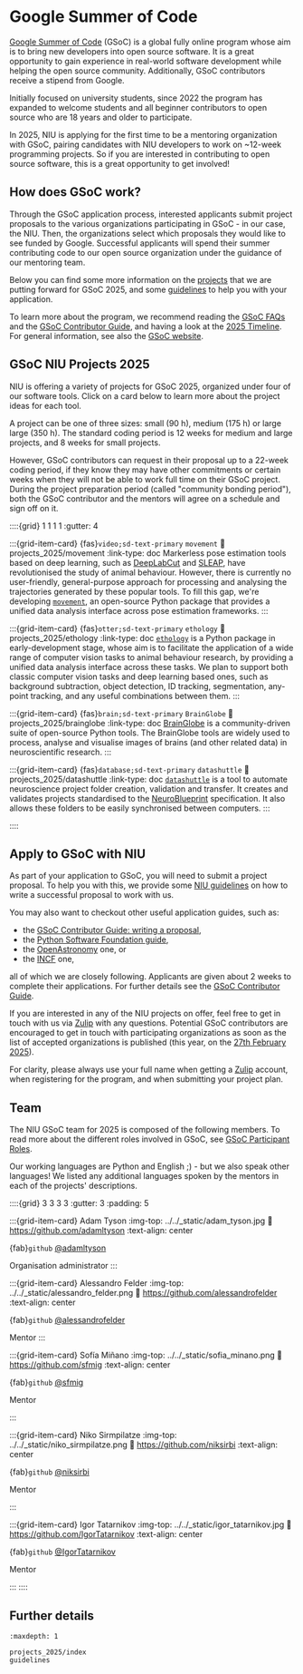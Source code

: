 # Google Summer of Code

[Google Summer of Code](https://summerofcode.withgoogle.com/) (GSoC) is a global fully online program whose aim is to bring new developers into open source software. It is a great opportunity to gain experience in real-world software development while helping the open source community. Additionally, GSoC contributors receive a stipend from Google. 

Initially focused on university students, since 2022 the program has expanded to welcome students and all beginner contributors to open source who are 18 years and older to participate.

In 2025, NIU is applying for the first time to be a mentoring organization with GSoC, pairing candidates with NIU developers to work on ~12-week programming projects. So if you are interested in contributing to open source software, this is a great opportunity to get involved!


## How does GSoC work?
Through the GSoC application process, interested applicants submit project proposals to the various organizations participating in GSoC - in our case, the NIU. Then, the organizations select which proposals they would like to see funded by Google. Successful applicants will spend their summer contributing code to our open source organization under the guidance of our mentoring team. 

Below you can find some more information on the [projects](#gsoc-niu-projects-2025) that we are putting forward for GSoC 2025, and some [guidelines](#apply-to-gsoc-with-niu) to help you with your application.

To learn more about the program, we recommend reading the [GSoC FAQs](https://developers.google.com/open-source/gsoc/faq) and the [GSoC Contributor Guide](https://google.github.io/gsocguides/student/), and having a look at the [2025 Timeline](https://developers.google.com/open-source/gsoc/timeline). For general information, see also the [GSoC website](https://summerofcode.withgoogle.com/).


## GSoC NIU Projects 2025

NIU is offering a variety of projects for GSoC 2025, organized under four of our software tools. Click on a card below to learn more about the project ideas for each tool.

A project can be one of three sizes: small (90 h), medium (175 h) or large  large (350 h). The standard coding period is 12 weeks for medium and large projects, and 8 weeks for small projects. 

However, GSoC contributors can request in their proposal up to a 22-week coding period, if they know they may have other commitments or certain weeks when they will not be able to work full time on their GSoC project. During the project preparation period (called "community bonding period"), both the GSoC contributor and the mentors will agree on a schedule and sign off on it.


::::{grid} 1 1 1 1
:gutter: 4

:::{grid-item-card} {fas}`video;sd-text-primary` `movement`
:link: projects_2025/movement
:link-type: doc
Markerless pose estimation tools based on deep learning, such as [DeepLabCut](https://www.mackenziemathislab.org/deeplabcut) and [SLEAP](https://sleap.ai/), have revolutionised the study of animal behaviour. However, there is currently no user-friendly, general-purpose approach for processing and analysing the trajectories generated by these popular tools. To fill this gap, we're developing [`movement`](https://movement.neuroinformatics.dev/), an open-source Python package that provides a unified data analysis interface across pose estimation frameworks. 
:::

:::{grid-item-card} {fas}`otter;sd-text-primary` `ethology`
:link: projects_2025/ethology
:link-type: doc
[`ethology`](https://github.com/neuroinformatics-unit/ethology) is a Python package in early-development stage, whose aim is to facilitate the application of a wide range of computer vision tasks to animal behaviour research, by providing a unified data analysis interface across these tasks. We plan to support both classic computer vision tasks and deep learning based ones, such as background subtraction, object detection, ID tracking, segmentation, any-point tracking, and any useful combinations between them. 
:::

:::{grid-item-card} {fas}`brain;sd-text-primary` `BrainGlobe`
:link: projects_2025/brainglobe
:link-type: doc
[BrainGlobe](https://brainglobe.info/) is a community-driven suite of open-source Python tools. The BrainGlobe tools are widely used to process, analyse and visualise images of brains (and other related data) in neuroscientific research.
:::

:::{grid-item-card} {fas}`database;sd-text-primary` `datashuttle`
:link: projects_2025/datashuttle
:link-type: doc
[`datashuttle`](https://datashuttle.neuroinformatics.dev/index.html) is a tool to automate neuroscience project folder creation, validation and transfer. It creates and validates projects standardised to the [NeuroBlueprint](https://neuroblueprint.neuroinformatics.dev/latest/index.html) specification. It also allows these folders to be easily synchronised between computers.
:::

::::

## Apply to GSoC with NIU

As part of your application to GSoC, you will need to submit a project proposal. To help you with this, we provide some [NIU guidelines](guidelines) on how to write a successful proposal to work with us. 

You may also want to checkout other useful application guides, such as:
- the [GSoC Contributor Guide: writing a proposal](https://google.github.io/gsocguides/student/writing-a-proposal), 
- the [Python Software Foundation guide](https://python-gsoc.org/), 
- the [OpenAstronomy](https://openastronomy.org/gsoc/student_guidelines.html) one, or 
- the [INCF](https://www.incf.org/recommendations-gsoc-contributors) one,

all of which we are closely following. Applicants are given about 2 weeks to complete their applications. For further details see the [GSoC Contributor Guide](https://google.github.io/gsocguides/student/writing-a-proposal).

If you are interested in any of the NIU projects on offer, feel free to get in touch with us via [Zulip](https://neuroinformatics.zulipchat.com/) with any questions. Potential GSoC contributors are encouraged to get in touch with participating organizations as soon as the list of accepted organizations is published (this year, on the [27th February 2025](https://developers.google.com/open-source/gsoc/timeline#february_27_-_1800_utc)). 

For clarity, please always use your full name when getting a [Zulip](https://neuroinformatics.zulipchat.com/) account, when registering for the program, and when submitting your project plan. 


## Team

The NIU GSoC team for 2025 is composed of the following members. To read more about the different roles involved in GSoC, see [GSoC Participant Roles](https://google.github.io/gsocguides/mentor/#participant-roles).

Our working languages are Python and English ;) - but we also speak other languages! We listed any additional languages spoken by the mentors in each of the projects' descriptions.

::::{grid} 3 3 3 3
:gutter: 3
:padding: 5

:::{grid-item-card} Adam Tyson
:img-top: ../../_static/adam_tyson.jpg
:link: https://github.com/adamltyson
:text-align: center


{fab}`github` [@adamltyson](https://github.com/adamltyson)

Organisation administrator
:::

:::{grid-item-card} Alessandro Felder
:img-top: ../../_static/alessandro_felder.png
:link: https://github.com/alessandrofelder
:text-align: center

{fab}`github` [@alessandrofelder](https://github.com/alessandrofelder)

Mentor
:::

:::{grid-item-card} Sofía Miñano
:img-top: ../../_static/sofia_minano.png
:link: https://github.com/sfmig
:text-align: center

{fab}`github` [@sfmig](https://github.com/sfmig)


Mentor

:::

:::{grid-item-card} Niko Sirmpilatze
:img-top: ../../_static/niko_sirmpilatze.png
:link: https://github.com/niksirbi
:text-align: center

{fab}`github` [@niksirbi](https://github.com/niksirbi)

Mentor

:::

:::{grid-item-card} Igor Tatarnikov
:img-top: ../../_static/igor_tatarnikov.jpg
:link: https://github.com/IgorTatarnikov
:text-align: center

{fab}`github` [@IgorTatarnikov](https://github.com/IgorTatarnikov)

Mentor

:::
::::


## Further details

```{toctree}
:maxdepth: 1

projects_2025/index
guidelines
```